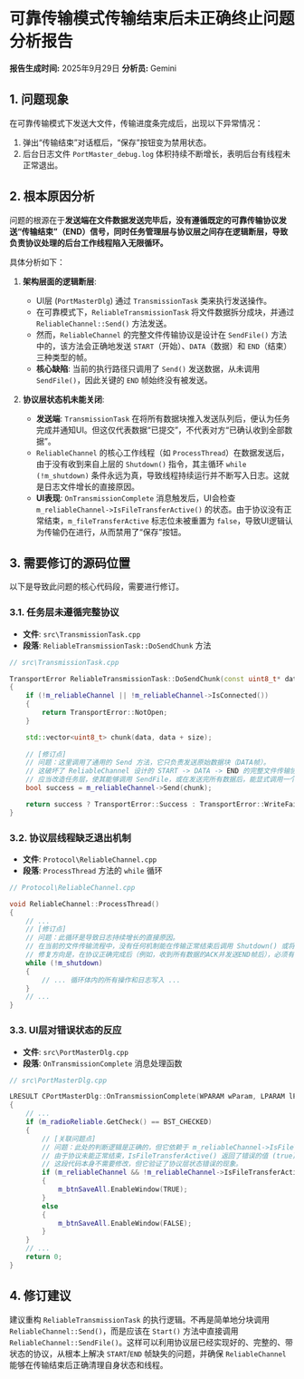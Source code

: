 # 可靠传输模式传输结束后未正确终止问题分析报告

**报告生成时间:** 2025年9月29日
**分析员:** Gemini

## 1. 问题现象

在可靠传输模式下发送大文件，传输进度条完成后，出现以下异常情况：
1.  弹出“传输结束”对话框后，“保存”按钮变为禁用状态。
2.  后台日志文件 `PortMaster_debug.log` 体积持续不断增长，表明后台有线程未正常退出。

## 2. 根本原因分析

问题的根源在于**发送端在文件数据发送完毕后，没有遵循既定的可靠传输协议发送“传输结束”（END）信号，同时任务管理层与协议层之间存在逻辑断层，导致负责协议处理的后台工作线程陷入无限循环。**

具体分析如下：

1.  **架构层面的逻辑断层**:
    *   UI层 (`PortMasterDlg`) 通过 `TransmissionTask` 类来执行发送操作。
    *   在可靠模式下，`ReliableTransmissionTask` 将文件数据拆分成块，并通过 `ReliableChannel::Send()` 方法发送。
    *   然而，`ReliableChannel` 的完整文件传输协议是设计在 `SendFile()` 方法中的，该方法会正确地发送 `START`（开始）、`DATA`（数据）和 `END`（结束）三种类型的帧。
    *   **核心缺陷**: 当前的执行路径只调用了 `Send()` 发送数据，从未调用 `SendFile()`，因此关键的 `END` 帧始终没有被发送。

2.  **协议层状态机未能关闭**:
    *   **发送端**: `TransmissionTask` 在将所有数据块推入发送队列后，便认为任务完成并通知UI。但这仅代表数据“已提交”，不代表对方“已确认收到全部数据”。
    *   `ReliableChannel` 的核心工作线程（如 `ProcessThread`）在数据发送后，由于没有收到来自上层的 `Shutdown()` 指令，其主循环 `while (!m_shutdown)` 条件永远为真，导致线程持续运行并不断写入日志。这就是日志文件增长的直接原因。
    *   **UI表现**: `OnTransmissionComplete` 消息触发后，UI会检查 `m_reliableChannel->IsFileTransferActive()` 的状态。由于协议没有正常结束，`m_fileTransferActive` 标志位未被重置为 `false`，导致UI逻辑认为传输仍在进行，从而禁用了“保存”按钮。

## 3. 需要修订的源码位置

以下是导致此问题的核心代码段，需要进行修订。

### 3.1. 任务层未遵循完整协议

*   **文件**: `src\TransmissionTask.cpp`
*   **段落**: `ReliableTransmissionTask::DoSendChunk` 方法

```cpp
// src\TransmissionTask.cpp

TransportError ReliableTransmissionTask::DoSendChunk(const uint8_t* data, size_t size)
{
    if (!m_reliableChannel || !m_reliableChannel->IsConnected())
    {
        return TransportError::NotOpen;
    }

    std::vector<uint8_t> chunk(data, data + size);
    
    // [修订点]
    // 问题：这里调用了通用的 Send 方法，它只负责发送原始数据块（DATA帧）。
    // 这破坏了 ReliableChannel 设计的 START -> DATA -> END 的完整文件传输协议。
    // 应当改造任务层，使其能够调用 SendFile，或在发送完所有数据后，能显式调用一个方法来发送 END 帧。
    bool success = m_reliableChannel->Send(chunk);

    return success ? TransportError::Success : TransportError::WriteFailed;
}
```

### 3.2. 协议层线程缺乏退出机制

*   **文件**: `Protocol\ReliableChannel.cpp`
*   **段落**: `ProcessThread` 方法的 `while` 循环

```cpp
// Protocol\ReliableChannel.cpp

void ReliableChannel::ProcessThread()
{
    // ...
    // [修订点]
    // 问题：此循环是导致日志持续增长的直接原因。
    // 在当前的文件传输流程中，没有任何机制能在传输正常结束后调用 Shutdown() 或将 m_shutdown 设置为 true。
    // 修复方向是，在协议正确完成后（例如，收到所有数据的ACK并发送END帧后），必须有机制来终止此线程。
    while (!m_shutdown)
    {
        // ... 循环体内的所有操作和日志写入 ...
    }
    // ...
}
```

### 3.3. UI层对错误状态的反应

*   **文件**: `src\PortMasterDlg.cpp`
*   **段落**: `OnTransmissionComplete` 消息处理函数

```cpp
// src\PortMasterDlg.cpp

LRESULT CPortMasterDlg::OnTransmissionComplete(WPARAM wParam, LPARAM lParam)
{
    // ...
    if (m_radioReliable.GetCheck() == BST_CHECKED)
    {
        // [关联问题点]
        // 问题：此处的判断逻辑是正确的，但它依赖于 m_reliableChannel->IsFileTransferActive() 的返回值。
        // 由于协议未能正常结束，IsFileTransferActive() 返回了错误的值 (true)，导致保存按钮被禁用。
        // 这段代码本身不需要修改，但它验证了协议层状态错误的现象。
        if (m_reliableChannel && !m_reliableChannel->IsFileTransferActive())
        {
            m_btnSaveAll.EnableWindow(TRUE);
        }
        else
        {
            m_btnSaveAll.EnableWindow(FALSE);
        }
    }
    // ...
    return 0;
}
```

## 4. 修订建议

建议重构 `ReliableTransmissionTask` 的执行逻辑。不再是简单地分块调用 `ReliableChannel::Send()`，而是应该在 `Start()` 方法中直接调用 `ReliableChannel::SendFile()`。这样可以利用协议层已经实现好的、完整的、带状态的协议，从根本上解决 `START`/`END` 帧缺失的问题，并确保 `ReliableChannel` 能够在传输结束后正确清理自身状态和线程。
